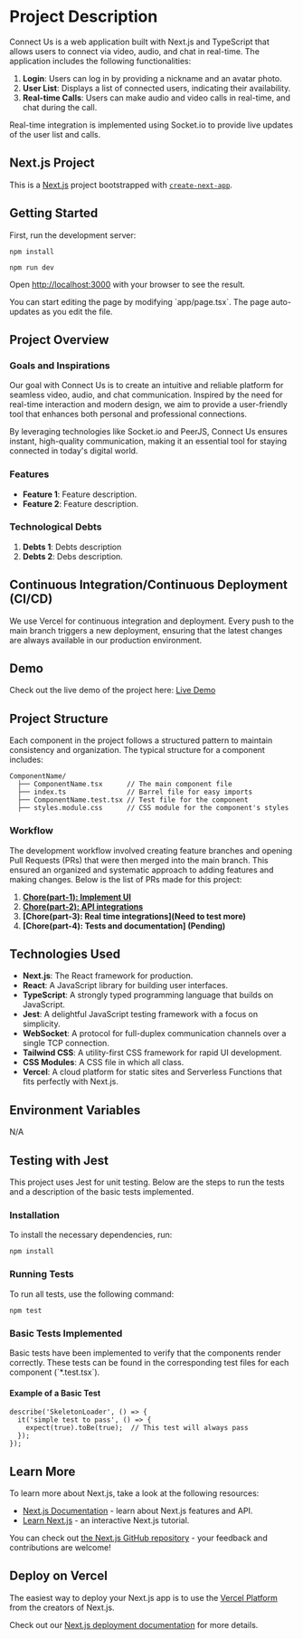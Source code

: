 # Project Description

Connect Us is a web application built with Next.js and TypeScript that allows users to connect via video, audio, and chat in real-time. The application includes the following functionalities:

1. **Login**: Users can log in by providing a nickname and an avatar photo.
2. **User List**: Displays a list of connected users, indicating their availability.
3. **Real-time Calls**: Users can make audio and video calls in real-time, and chat during the call.

Real-time integration is implemented using Socket.io to provide live updates of the user list and calls.

## Next.js Project

This is a [Next.js](https://nextjs.org/) project bootstrapped with [`create-next-app`](https://github.com/vercel/next.js/tree/canary/packages/create-next-app).

## Getting Started

First, run the development server:
	

    npm install

    npm run dev


Open [http://localhost:3000](http://localhost:3000) with your browser to see the result.

You can start editing the page by modifying \`app/page.tsx\`. The page auto-updates as you edit the file.

## Project Overview

### Goals and Inspirations

Our goal with Connect Us is to create an intuitive and reliable platform for seamless video, audio, and chat communication. Inspired by the need for real-time interaction and modern design, we aim to provide a user-friendly tool that enhances both personal and professional connections.

By leveraging technologies like Socket.io and PeerJS, Connect Us ensures instant, high-quality communication, making it an essential tool for staying connected in today's digital world.

### Features

- **Feature 1**: Feature description.
- **Feature 2**: Feature description.

### Technological Debts

1. **Debts 1**: Debts description
2. **Debts 2**: Debs description.

## Continuous Integration/Continuous Deployment (CI/CD)

We use Vercel for continuous integration and deployment. Every push to the main branch triggers a new deployment, ensuring that the latest changes are always available in our production environment.

## Demo

Check out the live demo of the project here: [Live Demo](https://connect-us.vercel.app)

## Project Structure

Each component in the project follows a structured pattern to maintain consistency and organization. The typical structure for a component includes:

    ComponentName/
      ├── ComponentName.tsx      // The main component file
      ├── index.ts               // Barrel file for easy imports
      ├── ComponentName.test.tsx // Test file for the component
      ├── styles.module.css      // CSS module for the component's styles


### Workflow

The development workflow involved creating feature branches and opening Pull Requests (PRs) that were then merged into the main branch. This ensured an organized and systematic approach to adding features and making changes. Below is the list of PRs made for this project:

1.  **[Chore(part-1): Implement UI](https://github.com/wilfredonoyola/connect-us/pull/1)**
2.  **[Chore(part-2): API integrations](https://github.com/wilfredonoyola/connect-us/pull/2)**
3.  **[Chore(part-3): Real time integrations](Need to test more)**
4.  **[Chore(part-4): Tests and documentation] (Pending)**

## Technologies Used

- **Next.js**: The React framework for production.
- **React**: A JavaScript library for building user interfaces.
- **TypeScript**: A strongly typed programming language that builds on JavaScript.
- **Jest**: A delightful JavaScript testing framework with a focus on simplicity.
- **WebSocket**: A protocol for full-duplex communication channels over a single TCP connection.
- **Tailwind CSS**: A utility-first CSS framework for rapid UI development.
- **CSS Modules**: A CSS file in which all class.
- **Vercel**: A cloud platform for static sites and Serverless Functions that fits perfectly with Next.js.

## Environment Variables
N/A

## Testing with Jest

This project uses Jest for unit testing. Below are the steps to run the tests and a description of the basic tests implemented.

### Installation

To install the necessary dependencies, run:


    npm install


### Running Tests

To run all tests, use the following command:

    npm test

### Basic Tests Implemented

Basic tests have been implemented to verify that the components render correctly. These tests can be found in the corresponding test files for each component (\`*.test.tsx\`).

#### Example of a Basic Test

    describe('SkeletonLoader', () => {
      it('simple test to pass', () => {
        expect(true).toBe(true);  // This test will always pass
      });
    });

## Learn More

To learn more about Next.js, take a look at the following resources:

- [Next.js Documentation](https://nextjs.org/docs) - learn about Next.js features and API.
- [Learn Next.js](https://nextjs.org/learn) - an interactive Next.js tutorial.

You can check out [the Next.js GitHub repository](https://github.com/vercel/next.js/) - your feedback and contributions are welcome!

## Deploy on Vercel

The easiest way to deploy your Next.js app is to use the [Vercel Platform](https://vercel.com/new?utm_medium=default-template&filter=next.js&utm_source=create-next-app&utm_campaign=create-next-app-readme) from the creators of Next.js.

Check out our [Next.js deployment documentation](https://nextjs.org/docs/deployment) for more details.
